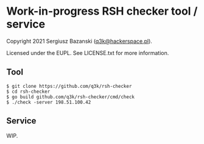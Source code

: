 Work-in-progress RSH checker tool / service
===

Copyright 2021 Sergiusz Bazanski (q3k@hackerspace.pl).

Licensed under the EUPL. See LICENSE.txt for more information.

Tool
----

    $ git clone https://github.com/q3k/rsh-checker
    $ cd rsh-checker
    $ go build github.com/q3k/rsh-checker/cmd/check
    $ ./check -server 198.51.100.42

Service
---

WIP.

